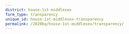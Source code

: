 ```yaml
---
district: house-1st-middlesex
form_type: transparency
unique_id: house-1st-middlesex-transparency
permalink: /2020bq/house-1st-middlesex/transparency/
---
```

